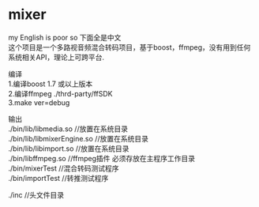 # mixer
my English is poor so 下面全是中文   
这个项目是一个多路视音频混合转码项目，基于boost，ffmpeg，没有用到任何系统相关API，理论上可跨平台.   

编译  
1.编译boost 1.7 或以上版本    
2.编译ffmpeg ./thrd-party/ffSDK  
3.make ver=debug   

输出  
./bin/lib/libmedia.so         //放置在系统目录  
./bin/lib/libmixerEngine.so   //放置在系统目录  
./bin/lib/libimport.so        //放置在系统目录  
./bin/libffmpeg.so      //ffmpeg插件 必须存放在主程序工作目录  
./bin/mixerTest         //混合转码测试程序  
./bin/importTest        //转推测试程序  
 
./inc  //头文件目录  

